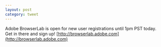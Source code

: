 ```yaml
---
layout: post
category: tweet
---
```

Adobe BrowserLab is open for new user registrations until 1pm PST today. Get in there and sign up! [http://browserlab.adobe.com](http://browserlab.adobe.com)
